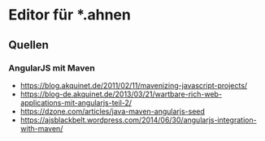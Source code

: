 # Editor für *.ahnen 





## Quellen


### AngularJS mit Maven

 * https://blog.akquinet.de/2011/02/11/mavenizing-javascript-projects/
 * https://blog-de.akquinet.de/2013/03/21/wartbare-rich-web-applications-mit-angularjs-teil-2/
 * https://dzone.com/articles/java-maven-angularjs-seed
 * https://ajsblackbelt.wordpress.com/2014/06/30/angularjs-integration-with-maven/
 